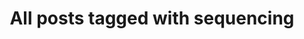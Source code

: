 ---
layout: tag
title: "All posts tagged with sequencing"
permalink: /weblog/tags/sequencing/
taxonomy: sequencing
---